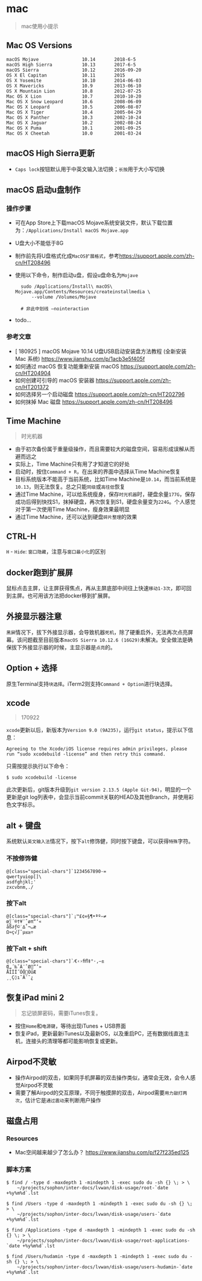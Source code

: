 # mac

> mac使用小提示

<style type="text/css">
pre.special-chars {
    border: none;
}
pre.special-chars code {
    letter-spacing: 15px;
    font: normal normal 100 20px/26px Courier;
    color: #ff7f0e;
}
</style>


## Mac OS Versions

    macOS Mojave                10.14       2018-6-5
    macOS High Sierra           10.13       2017-6-5
    macOS Sierra                10.12       2016-09-20
    OS X El Capitan             10.11       2015
    OS X Yosemite               10.10       2014-06-03
    OS X Mavericks              10.9        2013-06-10
    OS X Mountain Lion          10.8        2012-07-25
    Mac OS X Lion               10.7        2010-10-20
    Mac OS X Snow Leopard       10.6        2008-06-09
    Mac OS X Leopard            10.5        2006-08-07
    Mac OS X Tiger              10.4        2005-04-29
    Mac OS X Panther            10.3        2002-10-24
    Mac OS X Jaguar             10.2        2002-08-24
    Mac OS X Puma               10.1        2001-09-25
    Mac OS X Cheetah            10.0        2001-03-24


## macOS High Sierra更新

* `Caps lock`按钮默认用于中英文输入法切换；`长按`用于大小写切换


## macOS 启动u盘制作

### 操作步骤

* 可在App Store上下载macOS Mojave系统安装文件，默认下载位置为：`/Applications/Install macOS Mojave.app`
* U盘大小不能低于8G
* 制作前先将U盘格式化成`MacOS扩展格式`，参考<https://support.apple.com/zh-cn/HT208496>
* 使用以下命令，制作启动u盘，假设u盘命名为`Mojave`

        sudo /Applications/Install\ macOS\ Mojave.app/Contents/Resources/createinstallmedia \
            --volume /Volumes/Mojave

        # 非此中划线 —nointeraction

* todo...

### 参考文章

* [ 180925 ] macOS Mojave 10.14 U盘USB启动安装盘方法教程 (全新安装 Mac 系统) <https://www.jianshu.com/p/1acb3e5f405f>
* 如何通过 macOS 恢复功能重新安装 macOS <https://support.apple.com/zh-cn/HT204904>
* 如何创建可引导的 macOS 安装器 <https://support.apple.com/zh-cn/HT201372>
* 如何选择另一个启动磁盘 <https://support.apple.com/zh-cn/HT202796>
* 如何抹掉 Mac 磁盘 <https://support.apple.com/zh-cn/HT208496>



## Time Machine

> 时光机器

* 由于初次备份属于重量级操作，而且需要较大的磁盘空间，容易形成误解从而避而远之
* 实际上，Time Machine只有用了才知道它的好处
* 启动时，按住`Command + R`，在出来的界面中选择从Time Machine恢复 
* 目标系统版本不能高于当前系统，比如Time Machine是`10.14`，而当前系统是`10.13`，则无法恢复。总之只能`同级`或`高往低`恢复
* 通过Time Machine，可以给系统瘦身，保存`时光机器`时，硬盘余量`177G`，保存成功后得到快找S1，抹掉硬盘，再次恢复到S1，硬盘余量变为`224G`。个人感觉对于第一次使用Time Machine，瘦身效果最明显
* 通过Time Machine，还可以达到硬盘`碎片整理`的效果



## CTRL-H

`H` - `Hide`: `窗口隐藏`，注意与`窗口最小化`的区别


## docker跑到扩展屏

鼠标点击主屏，让主屏获得焦点，再从主屏底部中间往上快速`移动1-3次`，即可回到主屏。也可用该方法把docker移到扩展屏。


## 外接显示器注意

`黑屏`情况下，拔下外接显示器，会导致机器`死机`，除了硬重启外，无法再次点亮屏幕。该问题截至目前版本`macOS Sierra 10.12.6 (16G29)`未解决。安全做法是确保拔下外接显示器的时候，主显示器是`点亮`的。


## Option + 选择

原生Terminal支持`块选择`。iTerm2则支持`Command + Option`进行块选择。

## xcode

> 170922

`xcode`更新以后，新版本为`Version 9.0 (9A235)`，运行`git status`，提示以下信息：

    Agreeing to the Xcode/iOS license requires admin privileges, please 
    run “sudo xcodebuild -license” and then retry this command.

只需按提示执行以下命令：

    $ sudo xcodebuild -license

此次更新后，git版本升级到`git version 2.13.5 (Apple Git-94)`，明显的一个更新是git log列表中，会显示当前commit关联的HEAD及其他Branch，并使用彩色文字标示。


## alt + 键盘

系统默认`英文输入法`情况下，按下`alt`修饰健，同时按下键盘，可以获得`特殊`字符。

### 不按修饰健

    @[class="special-chars"]`1234567890-=
    qwertyuiop[]\
    asdfghjkl;'
    zxcvbnm,./

### 按下alt

    @[class="special-chars"]`¡™£¢∞§¶•ªº–≠
    œ∑´®†¥¨ˆøπ“‘«
    åß∂ƒ©˙∆˚¬…æ
    Ω≈ç√∫˜µ≤≥÷

### 按下alt + shift

    @[class="special-chars"]`⁄€‹›ﬁﬂ‡°·‚—±
    Œ„´‰ˇÁ¨ˆØ∏”’»
    ÅÍÎÏ˝ÓÔÒÚÆ
    ¸˛Ç◊ı˜Â¯˘¿


## 恢复iPad mini 2 

> 忘记锁屏密码，需要iTunes恢复。

* 按住`Home`和`电源键`，等待出现iTunes + USB界面
* 恢复iPad，更新最新iTunes以及最新OS，以及重启PC，还有数据线直连主机，连接头的清理等都可能影响恢复或更新。


## Airpod不灵敏

* 操作Airpod的双击，如果同手机屏幕的双击操作类似，通常会无效，会令人感觉Airpod不灵敏
* 需要了解Airpod的交互原理，不同于触摸屏的双击，Airpod需要`用力敲打两次`，估计它是`通过震动`来判断用户操作


## 磁盘占用

### Resources

* Mac空间越来越少了怎么办？ <https://www.jianshu.com/p/f27f235ed125>


### 脚本方案

    $ find / -type d -maxdepth 1 -mindepth 1 -exec sudo du -sh {} \; > \
        ~/projects/sophon/inter-docs/lvwan/disk-usage/root-`date +%y%m%d`.lst

    $ find /Users -type d -maxdepth 1 -mindepth 1 -exec sudo du -sh {} \; > \
        ~/projects/sophon/inter-docs/lvwan/disk-usage/users-`date +%y%m%d`.lst

    $ find /Applications -type d -maxdepth 1 -mindepth 1 -exec sudo du -sh {} \; > \
        ~/projects/sophon/inter-docs/lvwan/disk-usage/root-applications-`date +%y%m%d`.lst

    $ find /Users/hudamin -type d -maxdepth 1 -mindepth 1 -exec sudo du -sh {} \; > \
        ~/projects/sophon/inter-docs/lvwan/disk-usage/users-hudamin-`date +%y%m%d`.lst






